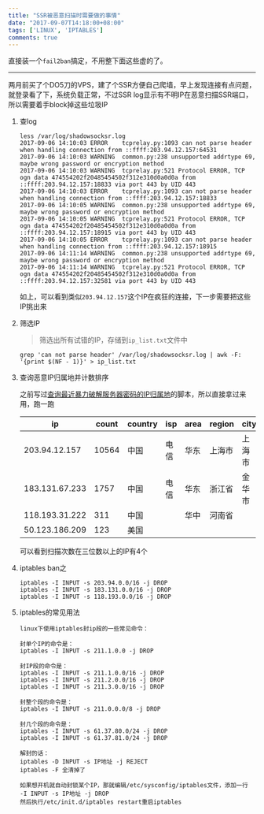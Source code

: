 ```yaml
---
title: "SSR被恶意扫描时需要做的事情"
date: "2017-09-07T14:18:00+08:00"
tags: ['LINUX', 'IPTABLES']
comments: true
---
```


直接装一个`fail2ban`搞定，不用整下面这些虚的了。

---

 两月前买了个DO5刀的VPS，建了个SSR方便自己爬墙，早上发现连接有点问题，就登录看了下，系统负载正常，不过SSR log显示有不明IP在恶意扫描SSR端口，所以需要着手block掉这些垃圾IP

1. 查log

   ```shell
   less /var/log/shadowsocksr.log
   2017-09-06 14:10:03 ERROR    tcprelay.py:1093 can not parse header when handling connection from ::ffff:203.94.12.157:64531
   2017-09-06 14:10:03 WARNING  common.py:238 unsupported addrtype 69, maybe wrong password or encryption method
   2017-09-06 14:10:03 WARNING  tcprelay.py:521 Protocol ERROR, TCP ogn data 474554202f20485454502f312e310d0a0d0a from ::ffff:203.94.12.157:18833 via port 443 by UID 443
   2017-09-06 14:10:03 ERROR    tcprelay.py:1093 can not parse header when handling connection from ::ffff:203.94.12.157:18833
   2017-09-06 14:10:05 WARNING  common.py:238 unsupported addrtype 69, maybe wrong password or encryption method
   2017-09-06 14:10:05 WARNING  tcprelay.py:521 Protocol ERROR, TCP ogn data 474554202f20485454502f312e310d0a0d0a from ::ffff:203.94.12.157:18915 via port 443 by UID 443
   2017-09-06 14:10:05 ERROR    tcprelay.py:1093 can not parse header when handling connection from ::ffff:203.94.12.157:18915
   2017-09-06 14:11:14 WARNING  common.py:238 unsupported addrtype 69, maybe wrong password or encryption method
   2017-09-06 14:11:14 WARNING  tcprelay.py:521 Protocol ERROR, TCP ogn data 474554202f20485454502f312e310d0a0d0a from ::ffff:203.94.12.157:32581 via port 443 by UID 443
   ```

   如上，可以看到类似`203.94.12.157`这个IP在疯狂的连接，下一步需要把这些IP挑出来

2. 筛选IP

   > 筛选出所有试错的IP，存储到`ip_list.txt`文件中

   ```shell
   grep 'can not parse header' /var/log/shadowsocksr.log | awk -F: '{print $(NF - 1)}' > ip_list.txt
   ```

3. 查询恶意IP归属地并计数排序

   之前写过[查询最近暴力破解服务器密码的IP归属地](https://blog.ferstar.org/post/%E6%9F%A5%E8%AF%A2%E6%9C%80%E8%BF%91%E6%9A%B4%E5%8A%9B%E7%A0%B4%E8%A7%A3%E6%9C%8D%E5%8A%A1%E5%99%A8%E5%AF%86%E7%A0%81%E7%9A%84ip%E5%BD%92%E5%B1%9E%E5%9C%B0/)的脚本，所以直接拿过来用，跑一跑

   | ip             | count | country | isp  | area | region | city |
   | -------------- | ----- | ------- | ---- | ---- | ------ | ---- |
   | 203.94.12.157  | 10564 | 中国      | 电信   | 华东   | 上海市    | 上海市  |
   | 183.131.67.233 | 1757  | 中国      | 电信   | 华东   | 浙江省    | 金华市  |
   | 118.193.31.222 | 311   | 中国      |      | 华中   | 河南省    |      |
   | 50.123.186.209 | 123   | 美国      |      |      |        |      |

   可以看到扫描次数在三位数以上的IP有4个

4. iptables ban之

   ```shell
   iptables -I INPUT -s 203.94.0.0/16 -j DROP
   iptables -I INPUT -s 183.131.0.0/16 -j DROP
   iptables -I INPUT -s 118.193.0.0/16 -j DROP
   ```

5. iptables的常见用法

   ```shell
   linux下使用iptables封ip段的一些常见命令：

   封单个IP的命令是：
   iptables -I INPUT -s 211.1.0.0 -j DROP

   封IP段的命令是：
   iptables -I INPUT -s 211.1.0.0/16 -j DROP
   iptables -I INPUT -s 211.2.0.0/16 -j DROP
   iptables -I INPUT -s 211.3.0.0/16 -j DROP

   封整个段的命令是：
   iptables -I INPUT -s 211.0.0.0/8 -j DROP

   封几个段的命令是：
   iptables -I INPUT -s 61.37.80.0/24 -j DROP
   iptables -I INPUT -s 61.37.81.0/24 -j DROP

   解封的话：
   iptables -D INPUT -s IP地址 -j REJECT
   iptables -F 全清掉了

   如果想开机就自动封锁某个IP，那就编辑/etc/sysconfig/iptables文件，添加一行
   -I INPUT -s IP地址 -j DROP
   然后执行/etc/init.d/iptables restart重启iptables
   ```

   ​
